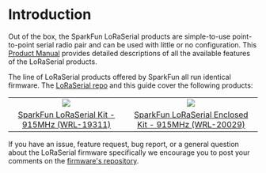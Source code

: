 # Introduction

Out of the box, the SparkFun LoRaSerial products are simple-to-use point-to-point serial radio pair and can be used with little or no configuration. This [Product Manual](http://docs.sparkfun.com/SparkFun_LoRaSerial/quick_start/) provides detailed descriptions of all the available features of the LoRaSerial products.

The line of LoRaSerial products offered by SparkFun all run identical firmware. The [LoRaSerial repo](https://github.com/sparkfun/SparkFun_LoRaSerial) and this guide cover the following products:

<table class="table table-hover table-striped table-bordered">
  <tr align="center">
   <td><a href="https://www.sparkfun.com/products/19311"><img src="https://cdn.sparkfun.com//assets/parts/1/8/9/4/0/19311-SparkFun_LoRaSerial_Kit_-_915MHz-01.jpg"></a></td>
   <td><a href="https://www.sparkfun.com/products/20029"><img src="https://cdn.sparkfun.com//assets/parts/1/8/9/4/0/19311-SparkFun_LoRaSerial_Kit_-_915MHz-01.jpg"></a></td>
  </tr>
  <tr align="center">
    <td><a href="https://www.sparkfun.com/products/19311">SparkFun LoRaSerial Kit - 915MHz (WRL-19311)</a></td>
    <td><a href="https://www.sparkfun.com/products/20029">SparkFun LoRaSerial Enclosed Kit - 915MHz (WRL-20029)</a></td>
  </tr>
</table>

If you have an issue, feature request, bug report, or a general question about the LoRaSerial firmware specifically we encourage you to post your comments on the [firmware's repository](https://github.com/sparkfun/SparkFun_LoRaSerial/issues).
